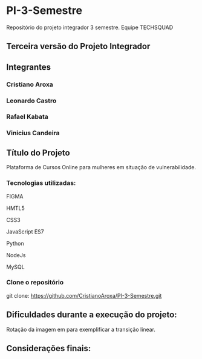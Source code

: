 # PI-3-Semestre
Repositório do projeto integrador 3 semestre. Equipe TECHSQUAD

## Terceira versão do Projeto Integrador

## Integrantes

### Cristiano Aroxa
### Leonardo Castro
### Rafael Kabata
### Vinicius Candeira


## Título do Projeto 
Plataforma de Cursos Online para mulheres em situação de vulnerabilidade.

### Tecnologias utilizadas:

FIGMA

HMTL5

CSS3

JavaScript ES7

Python

NodeJs

MySQL

### Clone o repositório

git clone: https://github.com/CristianoAroxa/PI-3-Semestre.git

## Dificuldades durante a execução do projeto:

Rotação da imagem em para exemplificar a transição linear.


## Considerações finais:

